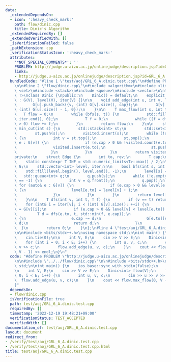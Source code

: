 ```yaml
---
data:
  _extendedDependsOn:
  - icon: ':heavy_check_mark:'
    path: flow/dinic.cpp
    title: Dinic's Algorithm
  _extendedRequiredBy: []
  _extendedVerifiedWith: []
  _isVerificationFailed: false
  _pathExtension: cpp
  _verificationStatusIcon: ':heavy_check_mark:'
  attributes:
    '*NOT_SPECIAL_COMMENTS*': ''
    PROBLEM: http://judge.u-aizu.ac.jp/onlinejudge/description.jsp?id=GRL_6_A
    links:
    - http://judge.u-aizu.ac.jp/onlinejudge/description.jsp?id=GRL_6_A
  bundledCode: "#line 1 \"test/aoj/GRL_6_A.dinic.test.cpp\"\n#define PROBLEM \"http://judge.u-aizu.ac.jp/onlinejudge/description.jsp?id=GRL_6_A\"\
    \n\n#line 2 \"flow/dinic.cpp\"\n#include <algorithm>\n#include <limits>\n#include\
    \ <set>\n#include <stack>\n#include <queue>\n#include <vector>\n\ntemplate <typename\
    \ T>\nclass Dinic {\npublic:\n    Dinic() = default;\n    explicit Dinic(int V)\
    \ : G(V), level(V), iter(V) {}\n\n    void add_edge(int u, int v, T cap) {\n \
    \       G[u].push_back({v, (int) G[v].size(), cap});\n        G[v].push_back({u,\
    \ (int) G[u].size() - 1, 0});\n    }\n\n    T max_flow(int s, int t) {\n     \
    \   T flow = 0;\n        while (bfs(s, t)) {\n            std::fill(iter.begin(),\
    \ iter.end(), 0);\n            T f = 0;\n            while ((f = dfs(s, t, INF))\
    \ > 0) flow += f;\n        }\n        return flow;\n    }\n\n    std::set<int>\
    \ min_cut(int s) {\n        std::stack<int> st;\n        std::set<int> visited;\n\
    \        st.push(s);\n        visited.insert(s);\n        while (!st.empty())\
    \ {\n            int v = st.top();\n            st.pop();\n            for (auto&\
    \ e : G[v]) {\n                if (e.cap > 0 && !visited.count(e.to)) {\n    \
    \                visited.insert(e.to);\n                    st.push(e.to);\n \
    \               }\n            }\n        }\n        return visited;\n    }\n\n\
    private:\n    struct Edge {\n        int to, rev;\n        T cap;\n    };\n\n\
    \    static constexpr T INF = std::numeric_limits<T>::max() / 2;\n\n    std::vector<std::vector<Edge>>\
    \ G;\n    std::vector<int> level, iter;\n\n    bool bfs(int s, int t) {\n    \
    \    std::fill(level.begin(), level.end(), -1);\n        level[s] = 0;\n     \
    \   std::queue<int> q;\n        q.push(s);\n        while (!q.empty() && level[t]\
    \ == -1) {\n            int v = q.front();\n            q.pop();\n           \
    \ for (auto& e : G[v]) {\n                if (e.cap > 0 && level[e.to] == -1)\
    \ {\n                    level[e.to] = level[v] + 1;\n                    q.push(e.to);\n\
    \                }\n            }\n        }\n        return level[t] != -1;\n\
    \    }\n\n    T dfs(int v, int t, T f) {\n        if (v == t) return f;\n    \
    \    for (int& i = iter[v]; i < (int) G[v].size(); ++i) {\n            Edge& e\
    \ = G[v][i];\n            if (e.cap > 0 && level[v] < level[e.to]) {\n       \
    \         T d = dfs(e.to, t, std::min(f, e.cap));\n                if (d > 0)\
    \ {\n                    e.cap -= d;\n                    G[e.to][e.rev].cap +=\
    \ d;\n                    return d;\n                }\n            }\n      \
    \  }\n        return 0;\n    }\n};\n#line 4 \"test/aoj/GRL_6_A.dinic.test.cpp\"\
    \n\n#include <bits/stdc++.h>\nusing namespace std;\n\nint main() {\n    ios_base::sync_with_stdio(false);\n\
    \    cin.tie(0);\n\n    int V, E;\n    cin >> V >> E;\n    Dinic<int> flow(V);\n\
    \    for (int i = 0; i < E; i++) {\n        int u, v, c;\n        cin >> u >>\
    \ v >> c;\n        flow.add_edge(u, v, c);\n    }\n    cout << flow.max_flow(0,\
    \ V - 1) << endl;\n}\n"
  code: "#define PROBLEM \"http://judge.u-aizu.ac.jp/onlinejudge/description.jsp?id=GRL_6_A\"\
    \n\n#include \"../../flow/dinic.cpp\"\n\n#include <bits/stdc++.h>\nusing namespace\
    \ std;\n\nint main() {\n    ios_base::sync_with_stdio(false);\n    cin.tie(0);\n\
    \n    int V, E;\n    cin >> V >> E;\n    Dinic<int> flow(V);\n    for (int i =\
    \ 0; i < E; i++) {\n        int u, v, c;\n        cin >> u >> v >> c;\n      \
    \  flow.add_edge(u, v, c);\n    }\n    cout << flow.max_flow(0, V - 1) << endl;\n\
    }"
  dependsOn:
  - flow/dinic.cpp
  isVerificationFile: true
  path: test/aoj/GRL_6_A.dinic.test.cpp
  requiredBy: []
  timestamp: '2022-12-19 19:48:21+09:00'
  verificationStatus: TEST_ACCEPTED
  verifiedWith: []
documentation_of: test/aoj/GRL_6_A.dinic.test.cpp
layout: document
redirect_from:
- /verify/test/aoj/GRL_6_A.dinic.test.cpp
- /verify/test/aoj/GRL_6_A.dinic.test.cpp.html
title: test/aoj/GRL_6_A.dinic.test.cpp
---
```

